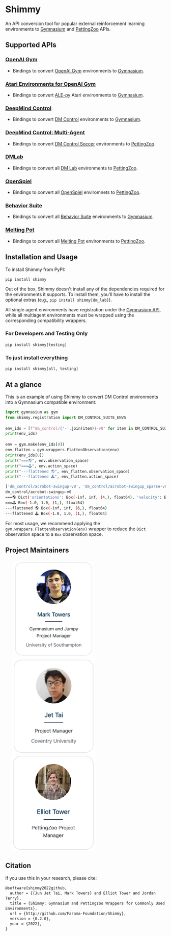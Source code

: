 # Shimmy

An API conversion tool for popular external reinforcement learning environments to [Gymnasium](https://github.com/farama-Foundation/gymnasium) and [PettingZoo](https://github.com/farama-Foundation/pettingZoo/) APIs.

## Supported APIs

### [OpenAI Gym](http://shimmy.farama.org/contents/gym/)
- Bindings to convert [OpenAI Gym](https://github.com/openai/gym) environments to [Gymnasium](https://gymnasium.farama.org/).

### [Atari Environments for OpenAI Gym](http://shimmy.farama.org/contents/atari/)
- Bindings to convert [ALE-py](https://github.com/mgbellemare/Arcade-Learning-Environment) Atari environments to [Gymnasium](https://gymnasium.farama.org/).

### [DeepMind Control](http://shimmy.farama.org/contents/dm_control/)
- Bindings to convert [DM Control](https://github.com/deepmind/dm_control/) environments to [Gymnasium](https://gymnasium.farama.org/). 

### [DeepMind Control: Multi-Agent](http://shimmy.farama.org/contents/dm_multi/)
- Bindings to convert [DM Control Soccer](https://github.com/deepmind/dm_control/blob/main/dm_control/locomotion/soccer/README.md) environments to [PettingZoo](https://pettingzoo.farama.org/).

### [DMLab](http://shimmy.farama.org/contents/dm_lab/)
- Bindings to convert all [DM Lab](https://github.com/deepmind/lab) environments to [PettingZoo](https://pettingzoo.farama.org/).

### [OpenSpiel](shimmy.farama.org/contents/open_spiel/)
- Bindings to convert all [OpenSpiel](https://github.com/deepmind/open_spiel) enviromnets to [PettingZoo](https://pettingzoo.farama.org/).

### [Behavior Suite](http://shimmy.farama.org/contents/bsuite/)
- Bindings to convert all [Behavior Suite](https://github.com/deepmind/bsuite) environments to [Gymnasium](https://gymnasium.farama.org/).

### [Melting Pot](http://shimmy.farama.org/contents/meltingpot/)
- Bindings to convert all [Melting Pot](https://github.com/deepmind/meltingpot) environments to [PettingZoo](https://pettingzoo.farama.org/).


## Installation and Usage

To install Shimmy from PyPI:
```
pip install shimmy
```
Out of the box, Shimmy doesn't install any of the dependencies required for the environments it supports.
To install them, you'll have to install the optional extras (e.g., `pip install shimmy[dm_lab]`).

All single agent environments have registration under the [Gymnasium API](https://gymnasium.farama.org/api/registry/), while all multiagent environments must be wrapped using the corresponding compatibility wrappers.

### For Developers and Testing Only
```
pip install shimmy[testing]
```

### To just install everything
```
pip install shimmy[all, testing]
```

## At a glance

This is an example of using Shimmy to convert DM Control environments into a Gymnasium compatible environment:

```python
import gymnasium as gym
from shimmy.registration import DM_CONTROL_SUITE_ENVS

env_ids = [f"dm_control/{'-'.join(item)}-v0" for item in DM_CONTROL_SUITE_ENVS]
print(env_ids)

env = gym.make(env_ids[0])
env_flatten = gym.wrappers.FlattenObservation(env)
print(env_ids[0])
print("===🌎", env.observation_space)
print("===🕹️", env.action_space)
print("---flattened 🌎", env_flatten.observation_space)
print("---flattened 🕹️", env_flatten.action_space)
```
```bash
['dm_control/acrobot-swingup-v0', 'dm_control/acrobot-swingup_sparse-v0', 'dm_control/ball_in_cup-catch-v0', 'dm_control/cartpole-balance-v0', 'dm_control/cartpole-balance_sparse-v0', 'dm_control/cartpole-swingup-v0', 'dm_control/cartpole-swingup_sparse-v0', 'dm_control/cartpole-two_poles-v0', 'dm_control/cartpole-three_poles-v0', 'dm_control/cheetah-run-v0', 'dm_control/dog-stand-v0', 'dm_control/dog-walk-v0', 'dm_control/dog-trot-v0', 'dm_control/dog-run-v0', 'dm_control/dog-fetch-v0', 'dm_control/finger-spin-v0', 'dm_control/finger-turn_easy-v0', 'dm_control/finger-turn_hard-v0', 'dm_control/fish-upright-v0', 'dm_control/fish-swim-v0', 'dm_control/hopper-stand-v0', 'dm_control/hopper-hop-v0', 'dm_control/humanoid-stand-v0', 'dm_control/humanoid-walk-v0', 'dm_control/humanoid-run-v0', 'dm_control/humanoid-run_pure_state-v0', 'dm_control/humanoid_CMU-stand-v0', 'dm_control/humanoid_CMU-run-v0', 'dm_control/lqr-lqr_2_1-v0', 'dm_control/lqr-lqr_6_2-v0', 'dm_control/manipulator-bring_ball-v0', 'dm_control/manipulator-bring_peg-v0', 'dm_control/manipulator-insert_ball-v0', 'dm_control/manipulator-insert_peg-v0', 'dm_control/pendulum-swingup-v0', 'dm_control/point_mass-easy-v0', 'dm_control/point_mass-hard-v0', 'dm_control/quadruped-walk-v0', 'dm_control/quadruped-run-v0', 'dm_control/quadruped-escape-v0', 'dm_control/quadruped-fetch-v0', 'dm_control/reacher-easy-v0', 'dm_control/reacher-hard-v0', 'dm_control/stacker-stack_2-v0', 'dm_control/stacker-stack_4-v0', 'dm_control/swimmer-swimmer6-v0', 'dm_control/swimmer-swimmer15-v0', 'dm_control/walker-stand-v0', 'dm_control/walker-walk-v0', 'dm_control/walker-run-v0']
dm_control/acrobot-swingup-v0
===🌎 Dict('orientations': Box(-inf, inf, (4,), float64), 'velocity': Box(-inf, inf, (2,), float64))
===🕹️ Box(-1.0, 1.0, (1,), float64)
---flattened 🌎 Box(-inf, inf, (6,), float64)
---flattened 🕹️ Box(-1.0, 1.0, (1,), float64)
```

For most usage, we recommend applying the `gym.wrappers.FlattenObservation(env)` wrapper to reduce the `Dict` observation space to a `Box` observation space.

## Project Maintainers
<h3 style="text-align: center;width: 60%">
    <a href="https://github.com/pseudo-rnd-thoughts">
        <img src="docs/_static/img/people/mark.png" height="300" alt="Mark Towers">
    </a>
    <a href="https://github.com/jjshoots">
        <img src="docs/_static/img/people/jet.png" height="300" alt="Jet Tai">
    </a>
    <a href="https://github.com/elliottower/">
        <img src="docs/_static/img/people/elliot.png" height="300" alt="Elliot Tower">
    </a>
</h3>

## Citation

If you use this in your research, please cite:
```
@software{shimmy2022github,
  author = {{Jun Jet Tai, Mark Towers} and Elliot Tower and Jordan Terry},
  title = {Shimmy: Gymnasium and Pettingzoo Wrappers for Commonly Used Environments},
  url = {http://github.com/Farama-Foundation/Shimmy},
  version = {0.2.0},
  year = {2022},
}
```
